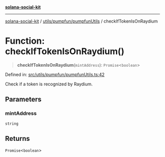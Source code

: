 [**solana-social-kit**](../../../../README.md)

***

[solana-social-kit](../../../../README.md) / [utils/pumpfun/pumpfunUtils](../README.md) / checkIfTokenIsOnRaydium

# Function: checkIfTokenIsOnRaydium()

> **checkIfTokenIsOnRaydium**(`mintAddress`): `Promise`\<`boolean`\>

Defined in: [src/utils/pumpfun/pumpfunUtils.ts:42](https://github.com/SendArcade/solana-social-starter/blob/03568260ca96ed63f77049843c721de1cb011893/src/utils/pumpfun/pumpfunUtils.ts#L42)

Check if a token is recognized by Raydium.

## Parameters

### mintAddress

`string`

## Returns

`Promise`\<`boolean`\>
